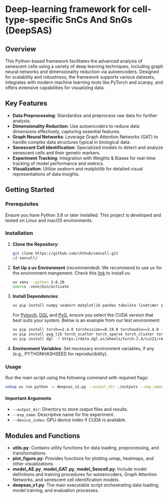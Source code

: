 # Deep-learning framework for cell-type-specific SnCs And SnGs (DeepSAS)

## Overview

This Python-based framework facilitates the advanced analysis of senescent cells using a variety of deep learning techniques, including graph neural networks and dimensionality reduction via autoencoders. Designed for scalability and robustness, the framework supports various datasets, integrates with modern machine learning tools like PyTorch and scanpy, and offers extensive capabilities for visualizing data.


## Key Features

- **Data Preprocessing**: Standardize and preprocess raw data for further analysis.
- **Dimensionality Reduction**: Use autoencoders to reduce data dimensions effectively, capturing essential features.
- **Graph Neural Networks**: Leverage Graph Attention Networks (GAT) to handle complex data structures typical in biological data.
- **Senescent Cell Identification**: Specialized models to detect and analyze senescent cells and their genetic markers.
- **Experiment Tracking**: Integration with Weights & Biases for real-time tracking of model performance and metrics.
- **Visualization**: Utilize seaborn and matplotlib for detailed visual representations of data insights.

## Getting Started

### Prerequisites

Ensure you have Python 3.8 or later installed. This project is developed and tested on Linux and macOS environments.

### Installation

1. **Clone the Repository**:
   ```bash
   git clone https://github.com/chthub/sencell.git
   cd sencell/
   ```

2. **Set Up a uv Environment** (recommended):
   We recommend to use uv for the environment mangement. Check this [link](https://docs.astral.sh/uv/) to install uv.

   ```bash
   uv venv --python 3.8.20
   source .venv/bin/activate
   ```

4. **Install Dependencies**:
   
   ```bash
   uv pip install numpy seaborn matplotlib pandas tabulate linetimer scikit-learn ipykernel 'scanpy[leiden]' tqdm
   ```
   For [Pytorch](https://pytorch.org/), [DGL](https://www.dgl.ai/) and [PyG](https://pytorch-geometric.readthedocs.io/en/latest/install/installation.html),  ensure you select the CUDA version that best suits your system. Below is an example from our test environment:
   ```bash
   uv pip install torch==2.4.0 torchvision==0.19.0 torchaudio==2.4.0 --index-url https://download.pytorch.org/whl/cu121
   uv pip install pyg_lib torch_scatter torch_sparse torch_cluster torch_spline_conv -f https://data.pyg.org/whl/torch-2.4.0+cu121.htmluv 
   uv pip install dgl -f https://data.dgl.ai/wheels/torch-2.4/cu121/repo.html
   ```

4. **Environment Variables**:
   Set necessary environment variables, if any (e.g., PYTHONHASHSEED for reproducibility).

### Usage

Run the main script using the following command with required flags:

```bash
nohup uv run python -u deepsas_v1.py --output_dir ./outputs --exp_name "example" --device_index 0 --retrain > ./log/example.log 2>&1 &
```

#### Important Arguments

- `--output_dir`: Directory to store output files and results.
- `--exp_name`: Descriptive name for the experiment.
- `--device_index`: GPU device index if CUDA is available.

## Modules and Functions

- **utils.py**: Contains utility functions for data loading, preprocessing, and transformations.
- **plot_figure.py**: Provides functions for plotting umap, heatmaps, and other visualizations.
- **model_AE.py**, **model_GAT.py**, **model_Sencell.py**: Include model definitions and training procedures for autoencoders, Graph Attention Networks, and senescent cell identification models.
- **deepsas_v1.py**: The main executable script orchestrating data loading, model training, and evaluation processes.
